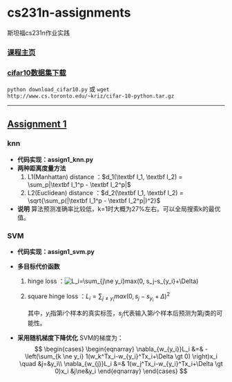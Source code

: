 # cs231n-assignments
斯坦福cs231n作业实践

### [课程主页](http://cs231n.github.io/)

### [cifar10数据集下载](http://www.cs.toronto.edu/~kriz/cifar-10-python.tar.gz)

`python download_cifar10.py` 或 `wget http://www.cs.toronto.edu/~kriz/cifar-10-python.tar.gz`

---

## [Assignment 1](http://cs231n.github.io/assignments2016/assignment1/)

### knn

- **代码实现：assign1_knn.py**
- **两种距离度量方法**
  1. L1(Manhattan) distance ：$d_1(\textbf I_1, \textbf I_2) = \sum_p|\textbf I_1^p - \textbf I_2^p|$
  2. L2(Euclidean)  distance ：$d_2(\textbf I_1, \textbf I_2) = \sqrt{\sum_p(|\textbf I_1^p - \textbf I_2^p|)^2}$
- **说明**
  算法预测准确率比较低，k=1时大概为27%左右。可以全局搜索k的最优值。

### SVM

- **代码实现：assign1_svm.py**

- **多目标代价函数**

  1. hinge loss ：![$L_i=\sum_{j\ne y_i}max(0, s_j-s_{y_i}+\Delta)$](/upload/ask/75/g/gif.latex_1%2Bsin%28mc%5E2%29%0D%0A)

  2. square hinge loss ：$L_i=\sum_{j\ne y_i}max(0, s_j-s_{y_i}+\Delta)^2$

     其中，$y_i$指第$i$个样本的真实标签，$s_j$代表输入第$i$个样本后预测为第$j$类的可能性。

- **采用随机梯度下降优化**
  SVM的梯度为：
  $$
  \begin{cases}
  \begin{eqnarray}
  \nabla_{w_{y_i}}L_i &=& -\left(\sum_{k \ne y_i} 1(w_k^Tx_i-w_{y_i}^Tx_i+\Delta \gt 0)  \right)x_i \quad  &j=&y_i\\
  \nabla_{w_{j}}L_i &=& 1(w_j^Tx_i-w_{y_i}^Tx_i+\Delta \gt 0)x_i  &j\ne&y_i
  \end{eqnarray}
  \end{cases}
  $$
  ​

  ​

